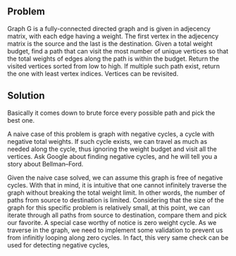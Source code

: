 ## Problem

Graph G is a fully-connected directed graph and is given in adjecency matrix, with each edge having a weight. The first vertex in the adjecency matrix is the source and the last is the destination. Given a total weight budget, find a path that can visit the most number of unique vertices so that the total weights of edges along the path is within the budget. Return the visited vertices sorted from low to high. If multiple such path exist, return the one with least vertex indices. Vertices can be revisited.

## Solution

Basically it comes down to brute force every possible path and pick the best one.

A naive case of this problem is graph with negative cycles, a cycle with negative total weights. If such cycle exists, we can travel as much as needed along the cycle, thus ignoring the weight budget and visit all the vertices. Ask Google about finding negative cycles, and he will tell you a story about Bellman–Ford.

Given the naive case solved, we can assume this graph is free of negative cycles. With that in mind, it is intuitive that one cannot infinitely traverse the graph without breaking the total weight limit. In other words, the number of paths from source to destination is limited. Considering that the size of the graph for this specific problem is relatively small, at this point, we can iterate through all paths from source to destination, compare them and pick our favorite. A special case worthy of notice is zero weight cycle. As we traverse in the graph, we need to implement some validation to prevent us from infinitly looping along zero cycles. In fact, this very same check can be used for detecting negative cycles, 


